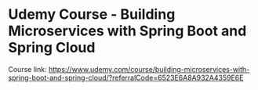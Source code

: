 # Udemy Course - Building Microservices with Spring Boot and Spring Cloud

Course link: https://www.udemy.com/course/building-microservices-with-spring-boot-and-spring-cloud/?referralCode=6523E6A8A932A4359E6E
